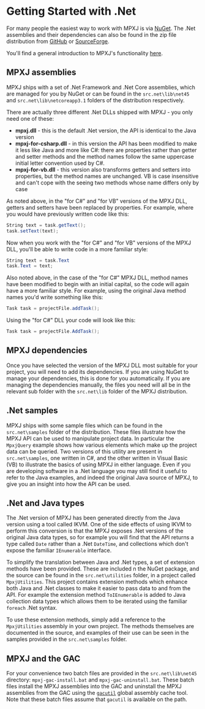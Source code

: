 # Getting Started with .Net
For many people the easiest way to work with MPXJ is via
[NuGet](http://www.nuget.org/packages?q=mpxj). The .Net assemblies and their
dependencies can also be found in the zip file distribution from
[GitHub](https://www.github.com/joniles/mpxj/releases) or
[SourceForge](http://sourceforge.net/project/showfiles.php?group_id=70649).

You'll find a general introduction to MPXJ's functionality [here](howto-start.md).

## MPXJ assemblies
MPXJ ships with a set of .Net Framework and .Net Core assemblies, which are
managed for you by NuGet or can be found in the `src.net\lib\net45` and
`src.net\lib\netcoreapp3.1` folders of the distribution respectively.

There are actually three different .Net DLLs shipped with MPXJ - you only need
one of these:

* **mpxj.dll** - this is the default .Net version, the API is
  identical to the Java version
* **mpxj-for-csharp.dll** - in this version the API has been modified to make
  it less like Java and more like C#: there are properties rather than getter
  and setter methods and the method names follow the same uppercase initial
  letter convention used by C#.
* **mpxj-for-vb.dll** - this version also transforms getters and setters into
  properties, but the method names are unchanged. VB is case insensitive and
  can't cope with the seeing two methods whose name differs only by case

As noted above, in the "for C#" and "for VB" versions of the MPXJ DLL, getters
and setters have been replaced by properties. For example, where you would have
previously written code like this:

```C#
String text = task.getText();
task.setText(text);
```

Now when you work with the "for C#" and "for VB" versions of the MPXJ DLL,
you'll be able to write code in a more familiar style:

```C#
String text = task.Text
task.Text = text;
```

Also noted above, in the case of the "for C#" MPXJ DLL, method names have been
modified to begin with an initial capital, so the code will again have a more
familiar style. For example, using the original Java method names you'd write
something like this:

```C#
Task task = projectFile.addTask();
```

Using the "for C#" DLL your code will look like this:

```C#
Task task = projectFile.AddTask();
```

## MPXJ dependencies
Once you have selected the version of the MPXJ DLL most suitable for your
project, you will need to add its dependencies. If you are using NuGet to
manage your dependencies, this is done for you automatically. If you are
managing the dependencies manually, the files you need will all be in the
relevant sub folder with the `src.net\lib` folder of the MPXJ distribution.

## .Net samples
MPXJ ships with some sample files which can be found in the `src.net\samples`
folder of the distribution. These files illustrate how the MPXJ API can be 
used to manipulate project data. In particular the `MpxjQuery` example
shows how various elements which make up the project data can be queried.
Two versions of this utility are present in `src.net\samples`, one written in C#,
and the other written in Visual Basic (VB) to illustrate the basics of using
MPXJ in either language. Even if you are developing software in a .Net
language you may still find it useful to refer to the Java examples, and
indeed the original Java source of MPXJ, to give you an insight into how the
API can be used.

## .Net and Java types
The .Net version of MPXJ has been generated directly from the Java
version using a tool called IKVM. One of the side effects of using IKVM to
perform this conversion is that the MPXJ exposes .Net versions of the
original Java data types, so for example you will find that the API returns
a type called `Date` rather than a .Net `DateTime`, and collections which 
don't expose the familiar `IEnumerable` interface.

To simplify the translation between Java and .Net types, a set of extension
methods have been provided. These are included n the NuGet package, and the
source can be found in the `src.net\utilities` folder, in a project called
`MpxjUtilities`. This project contains extension methods which enhance both
Java and .Net classes to make it easier to pass data to and from the API. For
example the extension method `ToIEnumerable` is added to Java collection data
types which allows them to be iterated using the familiar `foreach` .Net
syntax.

To use these extension methods, simply add a reference to the `MpxjUtilities`
assembly in your own project. The methods themselves are documented in the
source, and examples of their use can be seen in the samples provided in the
`src.net\samples` folder.

## MPXJ and the GAC

For your convenience two batch files are provided in the `src.net\lib\net45`
directory: `mpxj-gac-install.bat` and `mpxj-gac-uninstall.bat`. These batch
files install the MPXJ assemblies into the GAC and uninstall the MPXJ
assemblies from the GAC using the
[`gacutil`](http://msdn.microsoft.com/en-us/library/ex0ss12c(v=vs.110)) global
assembly cache tool. Note that these batch files assume that `gacutil` is
available on the path.
